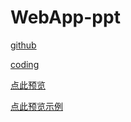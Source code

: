 # WebApp-ppt
[github](https://github.com/Sogrey/WebApp-ppt)

[coding](https://git.coding.net/sogrey/webapp-ppt.git)

[点此预览](https://sogrey.github.io/WebApp-ppt/)

[点此预览示例](https://sogrey.github.io/WebApp-ppt/example/WebApp)